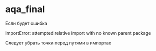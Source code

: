 # aqa_final
Если будет ошибка

ImportError: attempted relative import with no known parent package

Следует убрать точки перед путями в импортах
